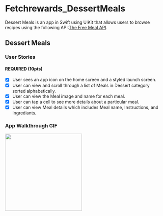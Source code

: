 # Fetchrewards_DessertMeals

Dessert Meals is an app in Swift using UIKit that allows users to browse recipes using the following API:[The Free Meal API](https://www.themealdb.com/api.php#).

## Dessert Meals

### User Stories

#### REQUIRED (10pts)
- [X] User sees an app icon on the home screen and a styled launch screen.
- [X] User can view and scroll through a list of Meals in Dessert category sorted alphabetically.
- [X] User can view the Meal image and name for each meal.
- [X] User can tap a cell to see more details about a particular meal.
- [X] User can view Meal details which includes Meal name, Instructions, and Ingrediants.

### App Walkthrough GIF

<img src="https://github.com/dhvanibhatt3/Fetchrewards_DessertMeals/blob/main/my_walkthroughdessertapp.1.gif" width=250><br>
